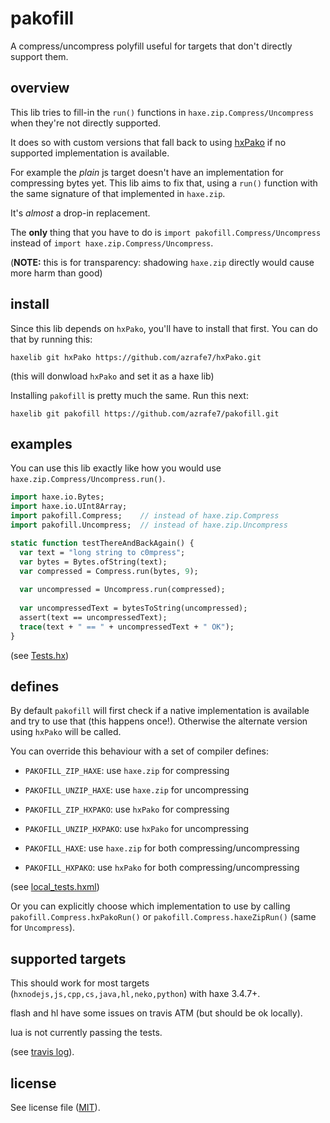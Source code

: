 # pakofill
A compress/uncompress polyfill useful for targets that don't directly support them.

## overview
This lib tries to fill-in the `run()` functions in `haxe.zip.Compress/Uncompress` when they're not directly supported. 

It does so with custom versions that fall back to using [hxPako](https://github.com/azrafe7/hxPako) if no supported implementation is available.

For example the _plain_ js target doesn't have an implementation for compressing bytes yet. This lib aims to fix that, using a `run()` function with the same signature of that implemented in `haxe.zip`.

It's _almost_ a drop-in replacement. 

The **only** thing that you have to do is `import pakofill.Compress/Uncompress` instead of `import haxe.zip.Compress/Uncompress`.

(**NOTE:** this is for transparency: shadowing `haxe.zip` directly would cause more harm than good)

## install
Since this lib depends on `hxPako`, you'll have to install that first.
You can do that by running this:

`haxelib git hxPako https://github.com/azrafe7/hxPako.git`

(this will donwload `hxPako` and set it as a haxe lib)

Installing `pakofill` is pretty much the same. Run this next:

`haxelib git pakofill https://github.com/azrafe7/pakofill.git`

## examples
You can use this lib exactly like how you would use `haxe.zip.Compress/Uncompress.run()`.

```haxe
import haxe.io.Bytes;
import haxe.io.UInt8Array;
import pakofill.Compress;    // instead of haxe.zip.Compress
import pakofill.Uncompress;  // instead of haxe.zip.Uncompress

static function testThereAndBackAgain() {
  var text = "long string to c0mpress";
  var bytes = Bytes.ofString(text);
  var compressed = Compress.run(bytes, 9);
  
  var uncompressed = Uncompress.run(compressed);
  
  var uncompressedText = bytesToString(uncompressed);
  assert(text == uncompressedText);
  trace(text + " == " + uncompressedText + " OK");
}
```

(see [Tests.hx](test/Tests.hx))

## defines
By default `pakofill` will first check if a native implementation is available and try to use that (this happens once!). Otherwise the alternate version using `hxPako` will be called.

You can override this behaviour with a set of compiler defines:
 - `PAKOFILL_ZIP_HAXE`: use `haxe.zip` for compressing
 - `PAKOFILL_UNZIP_HAXE`: use `haxe.zip` for uncompressing
 - `PAKOFILL_ZIP_HXPAKO`: use `hxPako` for compressing
 - `PAKOFILL_UNZIP_HXPAKO`: use `hxPako` for uncompressing
 
 - `PAKOFILL_HAXE`: use `haxe.zip` for both compressing/uncompressing
 - `PAKOFILL_HXPAKO`: use `hxPako` for both compressing/uncompressing

(see [local_tests.hxml](local_tests.hxml))

Or you can explicitly choose which implementation to use by calling `pakofill.Compress.hxPakoRun()` or `pakofill.Compress.haxeZipRun()` (same for `Uncompress`). 

## supported targets
This should work for most targets (`hxnodejs,js,cpp,cs,java,hl,neko,python`) with haxe 3.4.7+.

flash and hl have some issues on travis ATM (but should be ok locally).

lua is not currently passing the tests.

(see [travis log](https://travis-ci.org/azrafe7/pakofill)).

## license
See license file ([MIT](LICENSE)).
